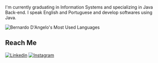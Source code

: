 I'm currently graduating in Information Systems and specializing in Java Back-end. I speak English and Portuguese and develop softwares using Java.

<div>
  <img src="https://github-readme-stats.vercel.app/api/top-langs/?username=bernardodangelo&layout=compact&theme=transparent" alt="Bernardo D'Angelo's Most Used Languages" style="vertical-align: middle;"/>
</div>
     
## Reach Me

<div style="display: inline_block">
  <a href="https://www.linkedin.com/in/bernardo-dangelo/"><img align="center" alt="Linkedin" src="https://img.shields.io/badge/linkedin-%230077B5.svg?&style=for-the-badge&logo=linkedin&logoColor=white"></a>
  <a href="https://www.instagram.com/bernardo.dl/"><img align="center" alt="Instagram" src="https://img.shields.io/badge/instagram-%23E4405F.svg?&style=for-the-badge&logo=instagram&logoColor=white"></a>
</div>
